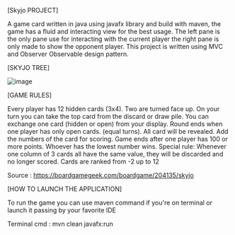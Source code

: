 [Skyjo PROJECT]

A game card written in java using javafx library and build with maven, the game has a 
fluid and interacting view for the best usage. 
The left pane is the only pane use for interacting with the current player the right pane 
is only made to show the opponent player.
This project is written using MVC and Observer Observable design pattern.

[SKYJO TREE]

![image](../master/Skyjo/image/skyjo_tree.png)

[GAME RULES]

Every player has 12 hidden cards (3x4). Two are turned face up. 
On your turn you can take the top card from the discard or draw pile. 
You can exchange one card (hidden or open) from your display. 
Round ends when one player has only open cards. (equal turns). 
All card will be revealed. Add the numbers of the card for scoring. 
Game ends after one player has 100 or more points. Whoever has the lowest number wins.
Special rule: Whenever one column of 3 cards all have the same value, they will be discarded and no longer scored.
Cards are ranked from -2 up to 12

Source : https://boardgamegeek.com/boardgame/204135/skyjo

[HOW TO LAUNCH THE APPLICATION]

To run the game you can use maven command if you're on terminal or launch it passing by your favorite IDE 

Terminal cmd : mvn clean javafx:run
